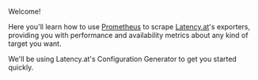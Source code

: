 Welcome!

Here you'll learn how to use [Prometheus](https://prometheus.io) to scrape
[Latency.at](https://latency.at)'s exporters, providing you with performance and
availability metrics about any kind of target you want.

We'll be using Latency.at's Configuration Generator to get you started quickly.
